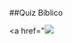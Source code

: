##Quiz Bíblico

<a href="<a href="gamercleanvic.github.io/QuizBiblico/"><img src="http://migre.me/tkm8Z"></a>


